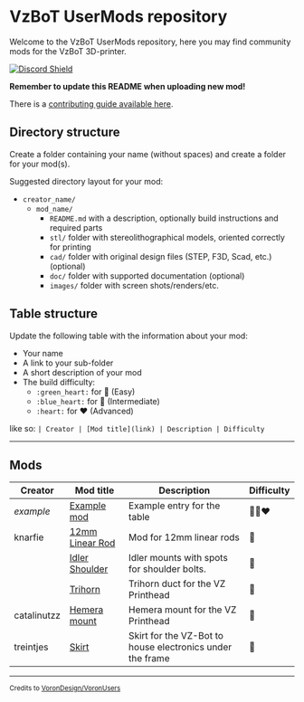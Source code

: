 # VzBoT UserMods repository

Welcome to the VzBoT UserMods repository, here you may find community mods for the VzBoT 3D-printer.

<a href="https://discord.gg/Jj5C7q4j" target="_blank">![Discord Shield](https://discord.com/api/guilds/829828765512106054/widget.png?style=banner2)</a>

**Remember to update this README when uploading new mod!**

There is a [contributing guide available here](./CONTRIBUTING.md).

## Directory structure

Create a folder containing your name (without spaces) and create a folder for your mod(s).

Suggested directory layout for your mod:
- `creator_name/`
  - `mod_name/`
    - `README.md` with a description, optionally build instructions and required parts
    - `stl/` folder with stereolithographical models, oriented correctly for printing
    - `cad/` folder with original design files (STEP, F3D, Scad, etc.) (optional)
    - `doc/` folder with supported documentation (optional)
    - `images/` folder with screen shots/renders/etc.

## Table structure

Update the following table with the information about your mod:
- Your name
- A link to your sub-folder
- A short description of your mod
- The build difficulty:
  - `:green_heart:` for :green_heart: (Easy)
  - `:blue_heart:` for :blue_heart: (Intermediate)
  - `:heart:` for :heart: (Advanced)

like so:
`
| Creator | [Mod title](link) | Description | Difficulty `

---

## Mods

| Creator | Mod title | Description | Difficulty
| --- | ---- | --- | --- |
| *example*  | [Example mod](./creator_here/mod_folder_name) | Example entry for the table | :green_heart::blue_heart::heart:
| knarfie    | [12mm Linear Rod](./knarfie/12mm_rods) | Mod for 12mm linear rods |:green_heart:
|            | [Idler Shoulder](./knarfie/shoulder_idler) | Idler mounts with spots for shoulder bolts. |:green_heart:
|            | [Trihorn](./knarfie/trihorn_duct) | Trihorn duct for the VZ Printhead |:green_heart:
| catalinutzz| [Hemera mount](./catalinutzz/hemera-mount) | Hemera mount for the VZ Printhead |:green_heart:
| treintjes  | [Skirt](./TRE_Built_Mods) | Skirt for the VZ-Bot to house electronics under the frame |:green_heart:

---

<sub>Credits to [VoronDesign/VoronUsers](https://github.com/VoronDesign/VoronUsers)</sub>
